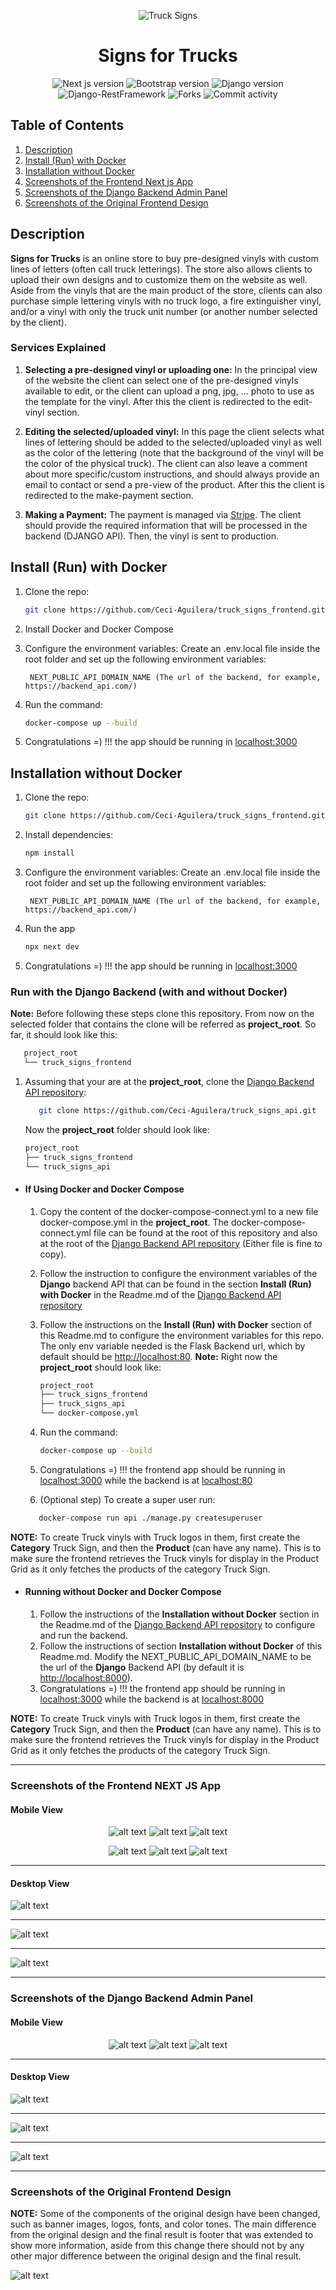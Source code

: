 <div align="center">

![Truck Signs](./screenshots/Truck_Signs_logo.png)

# Signs for Trucks

![Next js version](https://img.shields.io/badge/NEXT_js-12.1.0-4c566a?logo=next.js&&longCache=truelogoColor=white&colorB=pink&style=flat-square&colorA=4c566a) ![Bootstrap version](https://img.shields.io/badge/Bootstrap-5.0.2-4c566a?logo=bootstrap&&longCache=true&logoColor=white&colorB=pink&style=flat-square&colorA=4c566a) ![Django version](https://img.shields.io/badge/Django-2.2.8-4c566a?logo=django&&longCache=truelogoColor=white&colorB=pink&style=flat-square&colorA=4c566a) ![Django-RestFramework](https://img.shields.io/badge/Django_Rest_Framework-3.12.4-red.svg?longCache=true&style=flat-square&logo=django&logoColor=white&colorA=4c566a&colorB=pink) ![Forks](https://img.shields.io/github/forks/Ceci-Aguilera/truck_signs_frontend?&&longCache=true&logoColor=white&colorB=yellow&style=flat-square&colorA=4c566a) ![Commit activity](https://img.shields.io/github/commit-activity/y/Ceci-Aguilera/truck_signs_frontend/master?&&longCache=true&logoColor=white&colorB=green&style=flat-square&colorA=4c566a)


</div>



## Table of Contents

1. [Description](#introduction)
1. [Install (Run) with Docker](#docker)
1. [Installation without Docker](#installation)
1. [Screenshots of the Frontend Next js App](#screenshots_frontend)
1. [Screenshots of the Django Backend Admin Panel](#screenshots)
1. [Screenshots of the Original Frontend Design](#screenshots_original)

<a name="introduction"></a>
## Description
__Signs for Trucks__ is an online store to buy pre-designed vinyls with custom lines of letters (often call truck letterings). The store also allows clients to upload their own designs and to customize them on the website as well. Aside from the vinyls that are the main product of the store, clients can also purchase simple lettering vinyls with no truck logo, a fire extinguisher vinyl, and/or a vinyl with only the truck unit number (or another number selected by the client).

### Services Explained

1. __Selecting a pre-designed vinyl or uploading one:__ In the principal view of the website the client can select one of the pre-designed vinyls available to edit, or the client can upload a png, jpg, ... photo to use as the template for the vinyl. After this the client is redirected to the edit-vinyl section.

2. __Editing the selected/uploaded vinyl:__ In this page the client selects what lines of lettering should be added to the selected/uploaded vinyl as well as the color of the lettering (note that the background of the vinyl will be the color of the physical truck). The client can also leave a comment about more specific/custom instructions, and should always provide an email to contact or send a pre-view of the product. After this the client is redirected to the make-payment section.

3. __Making a Payment:__ The payment is managed via [Stripe](https://stripe.com/). The client should provide the required information that will be processed in the backend (DJANGO API). Then, the vinyl is sent to production.

<a name="docker"></a>
## Install (Run) with Docker

1. Clone the repo:

   ```bash
   git clone https://github.com/Ceci-Aguilera/truck_signs_frontend.git
   ```

1. Install Docker and Docker Compose

1. Configure the environment variables: Create an .env.local file inside the root folder and set up the following environment variables:

   ```text
    NEXT_PUBLIC_API_DOMAIN_NAME (The url of the backend, for example, https://backend_api.com/)
   ```

1. Run the command:

   ```bash
   docker-compose up --build
   ```

1. Congratulations =) !!! the app should be running in [localhost:3000](http://localhost:3000)


<a name="installation"></a>

## Installation without Docker

1. Clone the repo:

   ```bash
   git clone https://github.com/Ceci-Aguilera/truck_signs_frontend.git
   ```

1. Install dependencies:
   ```bash
   npm install
   ```

1. Configure the environment variables: Create an .env.local file inside the root folder and set up the following environment variables:

   ```text
    NEXT_PUBLIC_API_DOMAIN_NAME (The url of the backend, for example, https://backend_api.com/)
   ```

1. Run the app

   ```bash
   npx next dev
   ```

1. Congratulations =) !!! the app should be running in [localhost:3000](http://localhost:3000)





<a name="connect_backend"></a>
### Run with the Django Backend (with and without Docker)

__Note:__ Before following these steps clone this repository. From now on the selected folder that contains the clone will be referred as __project_root__. So far, it should look like this:
   ```sh
      project_root
      └── truck_signs_frontend
   ```

1. Assuming that your are at the __project_root__, clone the [Django Backend API repository](https://github.com/Ceci-Aguilera/truck_signs_api):
   ```sh
      git clone https://github.com/Ceci-Aguilera/truck_signs_api.git
   ```
   Now the __project_root__ folder should look like:
      ```sh
      project_root
      ├── truck_signs_frontend
      └── truck_signs_api
   ```

- #### If Using Docker and Docker Compose
   1. Copy the content of the docker-compose-connect.yml to a new file docker-compose.yml in the __project_root__. The docker-compose-connect.yml file can be found at the root of this repository and also at the root of the [Django Backend API repository](https://github.com/Ceci-Aguilera/truck_signs_api) (Either file is fine to copy).
   1. Follow the instruction to configure the environment variables of the __Django__ backend API that can be found in the section __Install (Run) with Docker__ in the Readme.md of the [Django Backend API repository](https://github.com/Ceci-Aguilera/truck_signs_api)
   1. Follow the instructions on the __Install (Run) with Docker__ section of this Readme.md to configure the environment variables for this repo. The only env variable needed is the Flask Backend url, which by default should be [http://localhost:80](http://localhost:80).
   __Note:__ Right now the __project_root__ should look like:
         ```sh
         project_root
         ├── truck_signs_frontend
         ├── truck_signs_api
         └── docker-compose.yml
      ```

   1. Run the command:

      ```bash
      docker-compose up --build
      ```

   1. Congratulations =) !!! the frontend app should be running in [localhost:3000](http://localhost:3000) while the backend is at [localhost:80](http://localhost:80)

   1. (Optional step) To create a super user run:
   ```bash
      docker-compose run api ./manage.py createsuperuser
   ```

__NOTE:__ To create Truck vinyls with Truck logos in them, first create the __Category__ Truck Sign, and then the __Product__ (can have any name). This is to make sure the frontend retrieves the Truck vinyls for display in the Product Grid as it only fetches the products of the category Truck Sign.


- #### Running without Docker and Docker Compose
   1. Follow the instructions of the __Installation without Docker__ section in the Readme.md of the [Django Backend API repository](https://github.com/Ceci-Aguilera/truck_signs_api) to configure and run the backend.
   1. Follow the instructions of section __Installation without Docker__ of this Readme.md. Modify the NEXT_PUBLIC_API_DOMAIN_NAME to be the url of the __Django__ Backend API (by default it is [http://localhost:8000](http://localhost:8000)).
   1. Congratulations =) !!! the frontend app should be running in [localhost:3000](http://localhost:3000) while the backend is at [localhost:8000](http://localhost:8000)


__NOTE:__ To create Truck vinyls with Truck logos in them, first create the __Category__ Truck Sign, and then the __Product__ (can have any name). This is to make sure the frontend retrieves the Truck vinyls for display in the Product Grid as it only fetches the products of the category Truck Sign.

---



<a name="screenshots_frontend"></a>

### Screenshots of the Frontend NEXT JS App

#### Mobile View

<div align="center">

![alt text](./screenshots/Landing_Website_Mobile.png) ![alt text](./screenshots/Logo_Grid_Mobile_1.png) ![alt text](./screenshots/Pricing_Grid_Mobile.png)

</div>

<div align="center">

![alt text](./screenshots/Logo_Detail_Mobile.png) ![alt text](./screenshots/Logo_Grid_Mobile_2.png) ![alt text](./screenshots/Logo_Detail_Form_Mobile.png)

</div>

---
#### Desktop View

![alt text](./screenshots/Logo_Grid.png)

---

![alt text](./screenshots/Logo_Detail.png)

---

![alt text](./screenshots/Pricing_Grid.png)

---

<a name="screenshots"></a>

### Screenshots of the Django Backend Admin Panel

#### Mobile View

<div align="center">

![alt text](./screenshots/Admin_Panel_View_Mobile.png)  ![alt text](./screenshots/Admin_Panel_View_Mobile_2.png) ![alt text](./screenshots/Admin_Panel_View_Mobile_3.png)

</div>

---

#### Desktop View

![alt text](./screenshots/Admin_Panel_View.png)

---

![alt text](./screenshots/Admin_Panel_View_2.png)

---

![alt text](./screenshots/Admin_Panel_View_3.png)


---

<a name="screenshots_original"></a>

### Screenshots of the Original Frontend Design

__NOTE:__ Some of the components of the original design have been changed, such as banner images, logos, fonts, and color tones. The main difference from the original design and the final result is footer that was extended to show more information, aside from this change there should not by any other major difference between the original design and the final result.

![alt text](./public/images/website.jpg)
